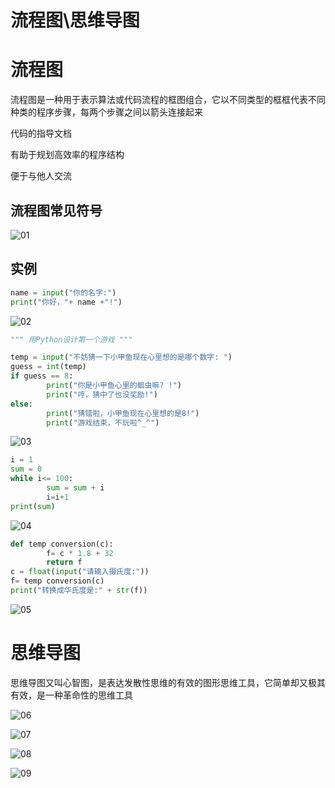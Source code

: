 # 流程图\思维导图

# 流程图

流程图是一种用于表示算法或代码流程的框图组合，它以不同类型的框框代表不同种类的程序步骤，每两个步骤之间以箭头连接起来

代码的指导文档

有助于规划高效率的程序结构

便于与他人交流

## 流程图常见符号

![01](./pyimg/01.png)

## 实例

```python
name = input("你的名字:")
print("你好，"+ name +"!")
```

![02](./pyimg/02.png)

```python
""" 用Python设计第一个游戏 """

temp = input("不妨猜一下小甲鱼现在心里想的是哪个数字: ")
guess = int(temp)
if guess == 8:
		print("你是小甲鱼心里的蛔虫嘛? !")
		print("哼，猜中了也没奖励!")
else:
		print("猜错啦，小甲鱼现在心里想的是8!")
		print("游戏结束，不玩啦^_^")
```

![03](./pyimg/03.png)

```python
i = 1
sum = 0
while i<= 100:
		sum = sum + i
		i=i+1
print(sum)
```

![04](./pyimg/04.png)

```python
def temp conversion(c):
		f= c * 1.8 + 32
		return f
c = float(input("请输入摄氏度:"))
f= temp conversion(c)
print("转换成华氏度是:" + str(f))
```

![05](./pyimg/05.png)

# 思维导图

思维导图又叫心智图，是表达发散性思维的有效的图形思维工具，它简单却又极其有效，是一种革命性的思维工具

![06](./pyimg/06.png)

![07](./pyimg/07.png)

![08](./pyimg/08.png)

![09](./pyimg/09.png)